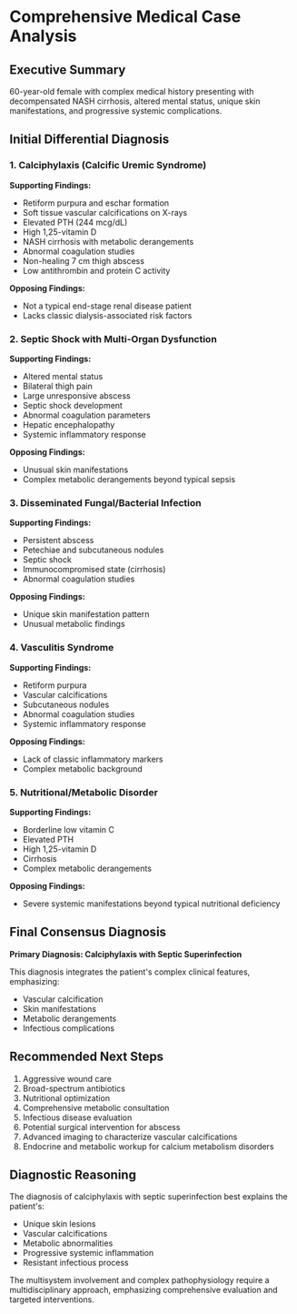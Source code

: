 # Comprehensive Medical Case Analysis

## Executive Summary
60-year-old female with complex medical history presenting with decompensated NASH cirrhosis, altered mental status, unique skin manifestations, and progressive systemic complications.

## Initial Differential Diagnosis

### 1. Calciphylaxis (Calcific Uremic Syndrome)
**Supporting Findings:**
- Retiform purpura and eschar formation
- Soft tissue vascular calcifications on X-rays
- Elevated PTH (244 mcg/dL)
- High 1,25-vitamin D
- NASH cirrhosis with metabolic derangements
- Abnormal coagulation studies
- Non-healing 7 cm thigh abscess
- Low antithrombin and protein C activity

**Opposing Findings:**
- Not a typical end-stage renal disease patient
- Lacks classic dialysis-associated risk factors

### 2. Septic Shock with Multi-Organ Dysfunction
**Supporting Findings:**
- Altered mental status
- Bilateral thigh pain
- Large unresponsive abscess
- Septic shock development
- Abnormal coagulation parameters
- Hepatic encephalopathy
- Systemic inflammatory response

**Opposing Findings:**
- Unusual skin manifestations
- Complex metabolic derangements beyond typical sepsis

### 3. Disseminated Fungal/Bacterial Infection
**Supporting Findings:**
- Persistent abscess
- Petechiae and subcutaneous nodules
- Septic shock
- Immunocompromised state (cirrhosis)
- Abnormal coagulation studies

**Opposing Findings:**
- Unique skin manifestation pattern
- Unusual metabolic findings

### 4. Vasculitis Syndrome
**Supporting Findings:**
- Retiform purpura
- Vascular calcifications
- Subcutaneous nodules
- Abnormal coagulation studies
- Systemic inflammatory response

**Opposing Findings:**
- Lack of classic inflammatory markers
- Complex metabolic background

### 5. Nutritional/Metabolic Disorder
**Supporting Findings:**
- Borderline low vitamin C
- Elevated PTH
- High 1,25-vitamin D
- Cirrhosis
- Complex metabolic derangements

**Opposing Findings:**
- Severe systemic manifestations beyond typical nutritional deficiency

## Final Consensus Diagnosis
**Primary Diagnosis: Calciphylaxis with Septic Superinfection**

This diagnosis integrates the patient's complex clinical features, emphasizing:
- Vascular calcification
- Skin manifestations
- Metabolic derangements
- Infectious complications

## Recommended Next Steps
1. Aggressive wound care
2. Broad-spectrum antibiotics
3. Nutritional optimization
4. Comprehensive metabolic consultation
5. Infectious disease evaluation
6. Potential surgical intervention for abscess
7. Advanced imaging to characterize vascular calcifications
8. Endocrine and metabolic workup for calcium metabolism disorders

## Diagnostic Reasoning
The diagnosis of calciphylaxis with septic superinfection best explains the patient's:
- Unique skin lesions
- Vascular calcifications
- Metabolic abnormalities
- Progressive systemic inflammation
- Resistant infectious process

The multisystem involvement and complex pathophysiology require a multidisciplinary approach, emphasizing comprehensive evaluation and targeted interventions.
